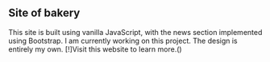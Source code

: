 ## Site of bakery
This site is built using vanilla JavaScript, with the news section implemented using Bootstrap. I am currently working on this project. The design is entirely my own.
[!]Visit this website to learn more.()

